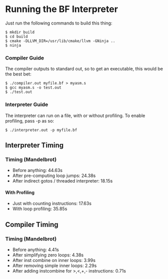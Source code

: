 # Running the BF Interpreter
Just run the following commands to build this thing:

```shell
$ mkdir build
$ cd build
$ cmake -DLLVM_DIR=/usr/lib/cmake/llvm -GNinja ..
$ ninja
```

### Compiler Guide
The compiler outputs to standard out, so to get an executable, this would be the best bet:
```shell
$ ./compiler.out myfile.bf > myasm.s
$ gcc myasm.s -o test.out
$ ./test.out
```

### Interpreter Guide
The interpreter can run on a file, with or without profiling. To enable profiling, pass -p as so:
```shell
$ ./interpreter.out -p myfile.bf
```

## Interpreter Timing
### Timing (Mandelbrot)
- Before anything: 44.63s
- After pre-computing loop jumps: 24.38s
- After indirect gotos / threaded interpreter: 18.15s

#### With Profiling
- Just with counting instructions: 17.63s
- With loop profiling: 35.85s

## Compiler Timing
### Timing (Mandelbrot)
- Before anything: 4.41s
- After simplifying zero loops: 4.38s
- After inst combine on inner loops: 3.99s
- After removing simple inner loops: 2.29s
- After adding instcombine for >,<,+,- instructions: 0.71s